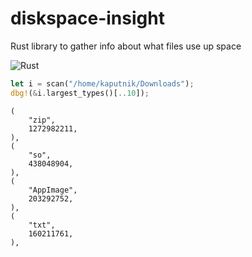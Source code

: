 # diskspace-insight
Rust library to gather info about what files use up space

![Rust](https://github.com/woelper/diskspace-insight/workflows/Rust/badge.svg)

```rust
let i = scan("/home/kaputnik/Downloads");
dbg!(&i.largest_types()[..10]);
```

```
(
    "zip",
    1272982211,
),
(
    "so",
    438048904,
),
(
    "AppImage",
    203292752,
),
(
    "txt",
    160211761,
),
```
